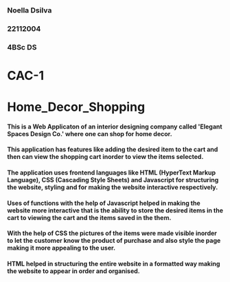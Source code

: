 ### Noella Dsilva
### 22112004
### 4BSc DS
# CAC-1
# Home_Decor_Shopping
#### This is a Web Applicaton of an interior designing company called 'Elegant Spaces Design Co.' where one can shop for home decor.
#### This application has features like adding the desired item to the cart and then can view the shopping cart inorder to view the items selected.
#### The application uses frontend languages like HTML (HyperText Markup Language), CSS (Cascading Style Sheets) and Javascript for structuring the website, styling and for making the website interactive respectively.
#### Uses of functions with the help of Javascript helped in making the website more interactive that is the ability to store the desired items in the cart to viewing the cart and the items saved in the them.
#### With the help of CSS the pictures of the items were made visible inorder to let the customer know the product of purchase and also style the page making it more appealing to the user.
#### HTML helped in structuring the entire website in a formatted way making the website to appear in order and organised.
